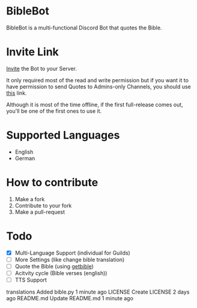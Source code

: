 # BibleBot
BibleBot is a multi-functional Discord Bot that quotes the Bible.

# Invite Link
[Invite](https://discord.com/api/oauth2/authorize?client_id=689383347545440313&permissions=522304&scope=bot) the Bot to your Server.

It only required most of the read and write permission but if you want it to have permission to send Quotes to Admins-only Channels, you should use [this](https://discord.com/api/oauth2/authorize?client_id=689383347545440313&permissions=8&scope=bot) link.

Although it is most of the time offline, if the first full-release comes out, you'll be one of the first ones to use it.

# Supported Languages
- English
- German

# How to contribute
  1. Make a fork
  2. Contribute to your fork
  3. Make a pull-request
  
# Todo
- [x] Multi-Language Support (individual for Guilds)
- [ ] More Settings (like change bible translation)
- [ ] Quote the Bible (using [getbible](https://getbible.net/api))
- [ ] Acitvity cycle (Bible verses (english))
- [ ] TTS Support

translations
Added bible.py
1 minute ago
LICENSE
Create LICENSE
2 days ago
README.md
Update README.md
1 minute ago
